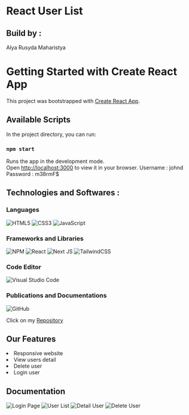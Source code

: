 # React User List

## Build by : 

Alya Rusyda Maharistya

# Getting Started with Create React App

This project was bootstrapped with [Create React App](https://github.com/facebook/create-react-app).

## Available Scripts

In the project directory, you can run:

### `npm start`

Runs the app in the development mode.\
Open [http://localhost:3000](http://localhost:3000) to view it in your browser.
Username : johnd
Password : m38rmF$

## Technologies and Softwares :
### Languages
![HTML5](https://img.shields.io/badge/html5-%23E34F26.svg?style=for-the-badge&logo=html5&logoColor=white)
![CSS3](https://img.shields.io/badge/css3-%231572B6.svg?style=for-the-badge&logo=css3&logoColor=white)
![JavaScript](https://img.shields.io/badge/javascript-%23323330.svg?style=for-the-badge&logo=javascript&logoColor=%23F7DF1E)

### Frameworks and Libraries
![NPM](https://img.shields.io/badge/NPM-%23CB3837.svg?style=for-the-badge&logo=npm&logoColor=white)
![React](https://img.shields.io/badge/react-%2320232a.svg?style=for-the-badge&logo=react&logoColor=%2361DAFB)
![Next JS](https://img.shields.io/badge/Next-black?style=for-the-badge&logo=next.js&logoColor=white)
![TailwindCSS](https://img.shields.io/badge/tailwindcss-%2338B2AC.svg?style=for-the-badge&logo=tailwind-css&logoColor=white)

### Code Editor
![Visual Studio Code](https://img.shields.io/badge/Visual%20Studio%20Code-0078d7.svg?style=for-the-badge&logo=visual-studio-code&logoColor=white)

### Publications and Documentations
![GitHub](https://img.shields.io/badge/github-%23121011.svg?style=for-the-badge&logo=github&logoColor=white)

Click on my [Repository](https://github.com/AlyaRusyda/MerkleTest-FrontendWeb-AlyaRusyda)

## Our Features
<li> Responsive website
<li> View users detail
<li> Delete user
<li> Login user

## Documentation
![Login Page](https://github.com/AlyaRusyda/MerkleTest-FrontendWeb-AlyaRusyda/assets/100183012/0f0f65f6-b391-4c1e-a831-622e3f8768d8)
![User List](https://github.com/AlyaRusyda/MerkleTest-FrontendWeb-AlyaRusyda/assets/100183012/72a56909-4151-4cd2-bec3-84eb07c4626a)
![Detail User](https://github.com/AlyaRusyda/MerkleTest-FrontendWeb-AlyaRusyda/assets/100183012/58c93dce-9cce-434a-85ad-d3a68096491c)
![Delete User](https://github.com/AlyaRusyda/MerkleTest-FrontendWeb-AlyaRusyda/assets/100183012/5809f338-12f1-4190-b7f3-1ae784c029d3)





